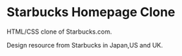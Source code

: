 # Starbucks Homepage Clone

HTML/CSS clone of Starbucks.com.

Design resource from Starbucks in Japan,US and UK.

